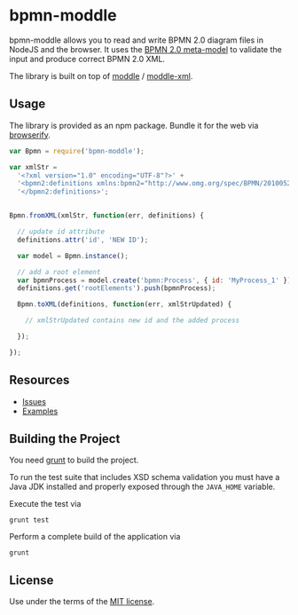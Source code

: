 # bpmn-moddle

bpmn-moddle allows you to read and write BPMN 2.0 diagram files in NodeJS and the browser. It uses the [BPMN 2.0 meta-model](http://www.omg.org/spec/BPMN/2.0/) to validate the input and produce correct BPMN 2.0 XML.

The library is built on top of [moddle](https://github.com/bpmn-io/moddle) / [moddle-xml](https://github.com/bpmn-io/moddle-xml).


## Usage

The library is provided as an npm package. Bundle it for the web via [browserify](browserify.org).

```javascript
var Bpmn = require('bpmn-moddle');

var xmlStr =
  '<?xml version="1.0" encoding="UTF-8"?>' +
  '<bpmn2:definitions xmlns:bpmn2="http://www.omg.org/spec/BPMN/20100524/MODEL" id="empty-definitions" targetNamespace="http://bpmn.io/schema/bpmn">' +
  '</bpmn2:definitions>';


Bpmn.fromXML(xmlStr, function(err, definitions) {

  // update id attribute
  definitions.attr('id', 'NEW ID');

  var model = Bpmn.instance();

  // add a root element
  var bpmnProcess = model.create('bpmn:Process', { id: 'MyProcess_1' });
  definitions.get('rootElements').push(bpmnProcess);

  Bpmn.toXML(definitions, function(err, xmlStrUpdated) {

    // xmlStrUpdated contains new id and the added process

  });

});
```


## Resources

*   [Issues](https://github.com/bpmn-io/bpmn-moddle/issues)
*   [Examples](https://github.com/bpmn-io/bpmn-moddle/tree/master/test/spec/xml)


## Building the Project

You need [grunt](gruntjs.com) to build the project.

To run the test suite that includes XSD schema validation you must have a Java JDK installed and properly exposed through the `JAVA_HOME` variable.

Execute the test via

```
grunt test
```

Perform a complete build of the application via

```
grunt
```


## License

Use under the terms of the [MIT license](http://opensource.org/licenses/MIT).